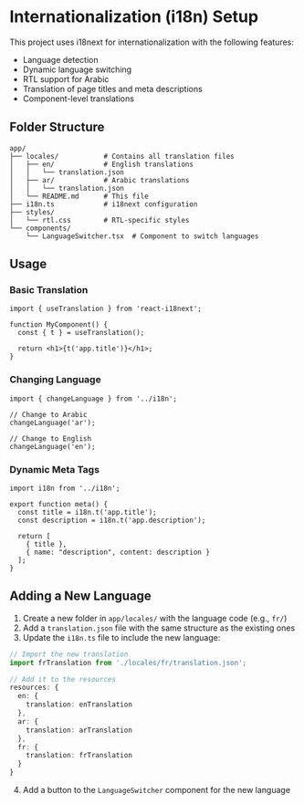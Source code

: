 # Internationalization (i18n) Setup

This project uses i18next for internationalization with the following features:

- Language detection
- Dynamic language switching
- RTL support for Arabic
- Translation of page titles and meta descriptions
- Component-level translations

## Folder Structure

```
app/
├── locales/           # Contains all translation files
│   ├── en/            # English translations
│   │   └── translation.json
│   ├── ar/            # Arabic translations
│   │   └── translation.json
│   └── README.md      # This file
├── i18n.ts            # i18next configuration
├── styles/
│   └── rtl.css        # RTL-specific styles
└── components/
    └── LanguageSwitcher.tsx  # Component to switch languages
```

## Usage

### Basic Translation

```tsx
import { useTranslation } from 'react-i18next';

function MyComponent() {
  const { t } = useTranslation();
  
  return <h1>{t('app.title')}</h1>;
}
```

### Changing Language

```tsx
import { changeLanguage } from '../i18n';

// Change to Arabic
changeLanguage('ar');

// Change to English
changeLanguage('en');
```

### Dynamic Meta Tags

```tsx
import i18n from '../i18n';

export function meta() {
  const title = i18n.t('app.title');
  const description = i18n.t('app.description');
  
  return [
    { title },
    { name: "description", content: description }
  ];
}
```

## Adding a New Language

1. Create a new folder in `app/locales/` with the language code (e.g., `fr/`)
2. Add a `translation.json` file with the same structure as the existing ones
3. Update the `i18n.ts` file to include the new language:

```ts
// Import the new translation
import frTranslation from './locales/fr/translation.json';

// Add it to the resources
resources: {
  en: {
    translation: enTranslation
  },
  ar: {
    translation: arTranslation
  },
  fr: {
    translation: frTranslation
  }
}
```

4. Add a button to the `LanguageSwitcher` component for the new language